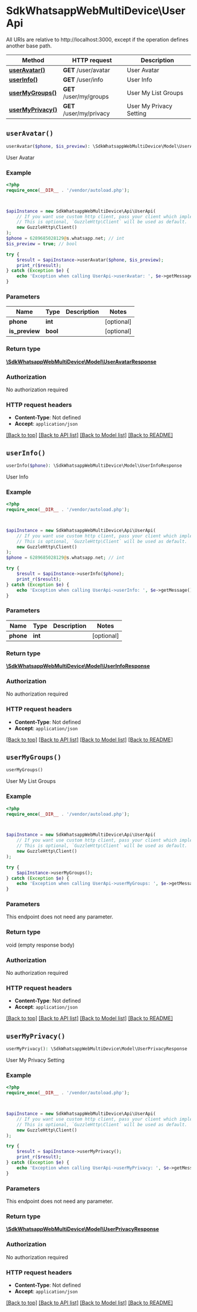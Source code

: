 # SdkWhatsappWebMultiDevice\UserApi

All URIs are relative to http://localhost:3000, except if the operation defines another base path.

| Method | HTTP request | Description |
| ------------- | ------------- | ------------- |
| [**userAvatar()**](UserApi.md#userAvatar) | **GET** /user/avatar | User Avatar |
| [**userInfo()**](UserApi.md#userInfo) | **GET** /user/info | User Info |
| [**userMyGroups()**](UserApi.md#userMyGroups) | **GET** /user/my/groups | User My List Groups |
| [**userMyPrivacy()**](UserApi.md#userMyPrivacy) | **GET** /user/my/privacy | User My Privacy Setting |


## `userAvatar()`

```php
userAvatar($phone, $is_preview): \SdkWhatsappWebMultiDevice\Model\UserAvatarResponse
```

User Avatar

### Example

```php
<?php
require_once(__DIR__ . '/vendor/autoload.php');



$apiInstance = new SdkWhatsappWebMultiDevice\Api\UserApi(
    // If you want use custom http client, pass your client which implements `GuzzleHttp\ClientInterface`.
    // This is optional, `GuzzleHttp\Client` will be used as default.
    new GuzzleHttp\Client()
);
$phone = 6289685028129@s.whatsapp.net; // int
$is_preview = true; // bool

try {
    $result = $apiInstance->userAvatar($phone, $is_preview);
    print_r($result);
} catch (Exception $e) {
    echo 'Exception when calling UserApi->userAvatar: ', $e->getMessage(), PHP_EOL;
}
```

### Parameters

| Name | Type | Description  | Notes |
| ------------- | ------------- | ------------- | ------------- |
| **phone** | **int**|  | [optional] |
| **is_preview** | **bool**|  | [optional] |

### Return type

[**\SdkWhatsappWebMultiDevice\Model\UserAvatarResponse**](../Model/UserAvatarResponse.md)

### Authorization

No authorization required

### HTTP request headers

- **Content-Type**: Not defined
- **Accept**: `application/json`

[[Back to top]](#) [[Back to API list]](../../README.md#endpoints)
[[Back to Model list]](../../README.md#models)
[[Back to README]](../../README.md)

## `userInfo()`

```php
userInfo($phone): \SdkWhatsappWebMultiDevice\Model\UserInfoResponse
```

User Info

### Example

```php
<?php
require_once(__DIR__ . '/vendor/autoload.php');



$apiInstance = new SdkWhatsappWebMultiDevice\Api\UserApi(
    // If you want use custom http client, pass your client which implements `GuzzleHttp\ClientInterface`.
    // This is optional, `GuzzleHttp\Client` will be used as default.
    new GuzzleHttp\Client()
);
$phone = 6289685028129@s.whatsapp.net; // int

try {
    $result = $apiInstance->userInfo($phone);
    print_r($result);
} catch (Exception $e) {
    echo 'Exception when calling UserApi->userInfo: ', $e->getMessage(), PHP_EOL;
}
```

### Parameters

| Name | Type | Description  | Notes |
| ------------- | ------------- | ------------- | ------------- |
| **phone** | **int**|  | [optional] |

### Return type

[**\SdkWhatsappWebMultiDevice\Model\UserInfoResponse**](../Model/UserInfoResponse.md)

### Authorization

No authorization required

### HTTP request headers

- **Content-Type**: Not defined
- **Accept**: `application/json`

[[Back to top]](#) [[Back to API list]](../../README.md#endpoints)
[[Back to Model list]](../../README.md#models)
[[Back to README]](../../README.md)

## `userMyGroups()`

```php
userMyGroups()
```

User My List Groups

### Example

```php
<?php
require_once(__DIR__ . '/vendor/autoload.php');



$apiInstance = new SdkWhatsappWebMultiDevice\Api\UserApi(
    // If you want use custom http client, pass your client which implements `GuzzleHttp\ClientInterface`.
    // This is optional, `GuzzleHttp\Client` will be used as default.
    new GuzzleHttp\Client()
);

try {
    $apiInstance->userMyGroups();
} catch (Exception $e) {
    echo 'Exception when calling UserApi->userMyGroups: ', $e->getMessage(), PHP_EOL;
}
```

### Parameters

This endpoint does not need any parameter.

### Return type

void (empty response body)

### Authorization

No authorization required

### HTTP request headers

- **Content-Type**: Not defined
- **Accept**: `application/json`

[[Back to top]](#) [[Back to API list]](../../README.md#endpoints)
[[Back to Model list]](../../README.md#models)
[[Back to README]](../../README.md)

## `userMyPrivacy()`

```php
userMyPrivacy(): \SdkWhatsappWebMultiDevice\Model\UserPrivacyResponse
```

User My Privacy Setting

### Example

```php
<?php
require_once(__DIR__ . '/vendor/autoload.php');



$apiInstance = new SdkWhatsappWebMultiDevice\Api\UserApi(
    // If you want use custom http client, pass your client which implements `GuzzleHttp\ClientInterface`.
    // This is optional, `GuzzleHttp\Client` will be used as default.
    new GuzzleHttp\Client()
);

try {
    $result = $apiInstance->userMyPrivacy();
    print_r($result);
} catch (Exception $e) {
    echo 'Exception when calling UserApi->userMyPrivacy: ', $e->getMessage(), PHP_EOL;
}
```

### Parameters

This endpoint does not need any parameter.

### Return type

[**\SdkWhatsappWebMultiDevice\Model\UserPrivacyResponse**](../Model/UserPrivacyResponse.md)

### Authorization

No authorization required

### HTTP request headers

- **Content-Type**: Not defined
- **Accept**: `application/json`

[[Back to top]](#) [[Back to API list]](../../README.md#endpoints)
[[Back to Model list]](../../README.md#models)
[[Back to README]](../../README.md)
